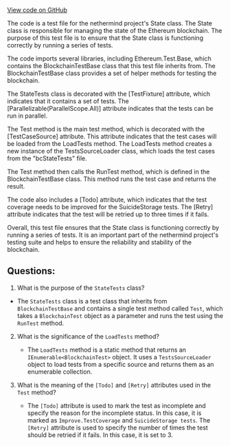 [View code on GitHub](https://github.com/nethermindeth/nethermind/Ethereum.Blockchain.Block.Test/StateTests.cs)

The code is a test file for the nethermind project's State class. The State class is responsible for managing the state of the Ethereum blockchain. The purpose of this test file is to ensure that the State class is functioning correctly by running a series of tests.

The code imports several libraries, including Ethereum.Test.Base, which contains the BlockchainTestBase class that this test file inherits from. The BlockchainTestBase class provides a set of helper methods for testing the blockchain.

The StateTests class is decorated with the [TestFixture] attribute, which indicates that it contains a set of tests. The [Parallelizable(ParallelScope.All)] attribute indicates that the tests can be run in parallel.

The Test method is the main test method, which is decorated with the [TestCaseSource] attribute. This attribute indicates that the test cases will be loaded from the LoadTests method. The LoadTests method creates a new instance of the TestsSourceLoader class, which loads the test cases from the "bcStateTests" file.

The Test method then calls the RunTest method, which is defined in the BlockchainTestBase class. This method runs the test case and returns the result.

The code also includes a [Todo] attribute, which indicates that the test coverage needs to be improved for the SuicideStorage tests. The [Retry] attribute indicates that the test will be retried up to three times if it fails.

Overall, this test file ensures that the State class is functioning correctly by running a series of tests. It is an important part of the nethermind project's testing suite and helps to ensure the reliability and stability of the blockchain.
## Questions: 
 1. What is the purpose of the `StateTests` class?
   - The `StateTests` class is a test class that inherits from `BlockchainTestBase` and contains a single test method called `Test`, which takes a `BlockchainTest` object as a parameter and runs the test using the `RunTest` method.

2. What is the significance of the `LoadTests` method?
   - The `LoadTests` method is a static method that returns an `IEnumerable<BlockchainTest>` object. It uses a `TestsSourceLoader` object to load tests from a specific source and returns them as an enumerable collection.

3. What is the meaning of the `[Todo]` and `[Retry]` attributes used in the `Test` method?
   - The `[Todo]` attribute is used to mark the test as incomplete and specify the reason for the incomplete status. In this case, it is marked as `Improve.TestCoverage` and `SuicideStorage tests`. The `[Retry]` attribute is used to specify the number of times the test should be retried if it fails. In this case, it is set to 3.